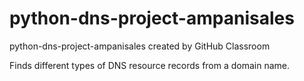 # python-dns-project-ampanisales
python-dns-project-ampanisales created by GitHub Classroom

Finds different types of DNS resource records from a domain name.
